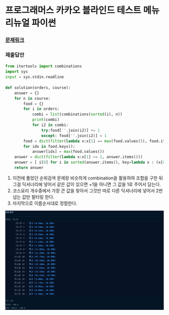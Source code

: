 # 프로그래머스 카카오 블라인드 테스트 메뉴 리뉴얼 파이썬

### [문제링크](https://programmers.co.kr/learn/courses/30/lessons/72411)

### 제출답안

```python
from itertools import combinations
import sys
input = sys.stdin.readline

def solution(orders, course):
    answer = {}
    for n in course:
        food = {}
        for i in orders:
            combi = list(combinations(sorted(i), n))
            print(combi)
            for i2 in combi:
                try:food[''.join(i2)] += 1
                except: food[''.join(i2)] = 1
        food = dict(filter(lambda x:x[1] == max(food.values()), food.items()))
        for idx in food.keys():
            answer[idx] = max(food.values())
    answer = dict(filter(lambda x:x[1] >= 2, answer.items()))
    answer = [ i[0] for i in sorted(answer.items(), key=lambda x : (x[0],x[1]),reverse=False)]
    return answer
```

1. 이전에 풀었던 순위검색 문제랑 비슷하게 combination을 활용하여 조합을 구한 뒤 그걸 딕셔너리에 넣어서 같은 값이 있으면 +1을 아니면 그 값을 1로 주어서 담는다.
2. 코스요리 개수중에서 가장 큰 값을 찾아서 그것만 따로 다른 딕셔너리에 넣어서 2번 넘는 값만 필터링 한다.
3. 마지막으로 이름순서대로 정렬한다.

![15](../img/15.jpg)

